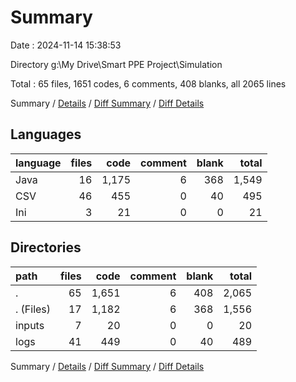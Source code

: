 # Summary

Date : 2024-11-14 15:38:53

Directory g:\\My Drive\\Smart PPE Project\\Simulation

Total : 65 files,  1651 codes, 6 comments, 408 blanks, all 2065 lines

Summary / [Details](details.md) / [Diff Summary](diff.md) / [Diff Details](diff-details.md)

## Languages
| language | files | code | comment | blank | total |
| :--- | ---: | ---: | ---: | ---: | ---: |
| Java | 16 | 1,175 | 6 | 368 | 1,549 |
| CSV | 46 | 455 | 0 | 40 | 495 |
| Ini | 3 | 21 | 0 | 0 | 21 |

## Directories
| path | files | code | comment | blank | total |
| :--- | ---: | ---: | ---: | ---: | ---: |
| . | 65 | 1,651 | 6 | 408 | 2,065 |
| . (Files) | 17 | 1,182 | 6 | 368 | 1,556 |
| inputs | 7 | 20 | 0 | 0 | 20 |
| logs | 41 | 449 | 0 | 40 | 489 |

Summary / [Details](details.md) / [Diff Summary](diff.md) / [Diff Details](diff-details.md)